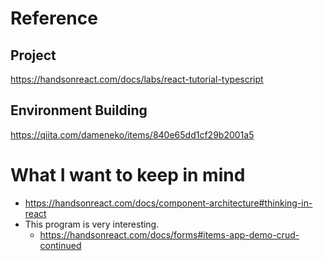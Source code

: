 # Reference
## Project
https://handsonreact.com/docs/labs/react-tutorial-typescript

## Environment Building
https://qiita.com/dameneko/items/840e65dd1cf29b2001a5

# What I want to keep in mind
- https://handsonreact.com/docs/component-architecture#thinking-in-react
- This program is very interesting.
  - https://handsonreact.com/docs/forms#items-app-demo-crud-continued